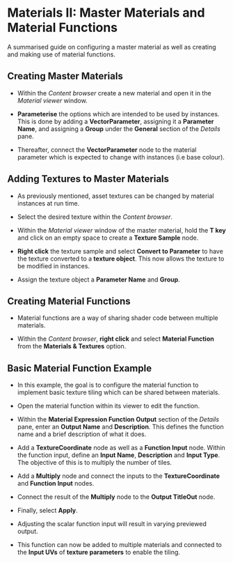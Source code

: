 # Materials II: Master Materials and Material Functions

A summarised guide on configuring a master material as well as creating and making use of material functions.

## Creating Master Materials
* Within the *Content browser* create a new material and open it in the *Material viewer* window.

* **Parameterise** the options which are intended to be used by instances. This is done by adding a **VectorParameter**, assigning it a **Parameter Name**, and assigning a **Group** under the **General** section of the *Details* pane.

* Thereafter, connect the **VectorParameter** node to the material parameter which is expected to change with instances (i.e base colour).

## Adding Textures to Master Materials
* As previously mentioned, asset textures can be changed by material instances at run time.

* Select the desired texture within the *Content browser*.

* Within the *Material viewer* window of the master material, hold the **T key** and click on an empty space to create a **Texture Sample** node. 

* **Right click** the texture sample and select **Convert to Parameter** to have the texture converted to a **texture object**. This now allows the texture to be modified in instances.

* Assign the texture object a **Parameter Name** and **Group**.

## Creating Material Functions
* Material functions are a way of sharing shader code between multiple materials.

* Within the *Content browser*, **right click** and select **Material Function** from the **Materials & Textures** option.

## Basic Material Function Example
* In this example, the goal is to configure the material function to implement basic texture tiling which can be shared between materials.

* Open the material function within its viewer to edit the function.

* Within the **Material Expression Function Output** section of the *Details* pane, enter an **Output Name** and **Description**. This defines the function name and a brief description of what it does.

* Add a **TextureCoordinate** node as well as a **Function Input** node. Within the function input, define an **Input Name**, **Description** and **Input Type**. The objective of this is to multiply the number of tiles.

* Add a **Multiply** node and connect the inputs to the **TextureCoordinate** and **Function Input** nodes.

* Connect the result of the **Multiply** node to the **Output TitleOut** node.

* Finally, select **Apply**.

* Adjusting the scalar function input will result in varying previewed output.

* This function can now be added to multiple materials and connected to the **Input UVs** of **texture parameters** to enable the tiling.